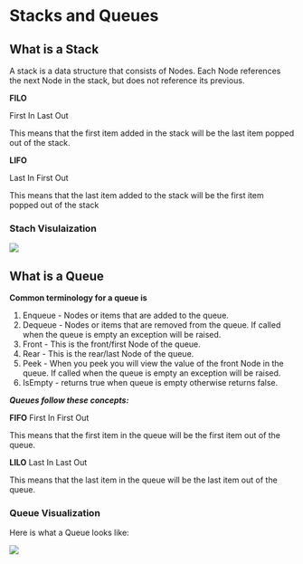 # Stacks and Queues

## What is a Stack
A stack is a data structure that consists of Nodes. Each Node references the next Node in the stack, but does not reference its previous.

**FILO**

First In Last Out

This means that the first item added in the stack will be the last item popped out of the stack.

**LIFO**

Last In First Out

This means that the last item added to the stack will be the first item popped out of the stack


### Stach Visulaization 

![](https://codefellows.github.io/common_curriculum/data_structures_and_algorithms/Code_401/class-10/resources/images/stack1.PNG)


## What is a Queue

**Common terminology for a queue is**

1. Enqueue - Nodes or items that are added to the queue.
2. Dequeue - Nodes or items that are removed from the  queue. If called when the queue is empty an exception will be raised.
3. Front - This is the front/first Node of the queue.
4. Rear - This is the rear/last Node of the queue.
5. Peek - When you peek you will view the value of the front Node in the queue. If called when the queue is empty an exception will be raised.
6. IsEmpty - returns true when queue is empty otherwise returns false.


***Queues follow these concepts:***

**FIFO**
First In First Out

This means that the first item in the queue will be the first item out of the queue.

**LILO**
Last In Last Out

This means that the last item in the queue will be the last item out of the queue.

### Queue Visualization

Here is what a Queue looks like:

![](https://codefellows.github.io/common_curriculum/data_structures_and_algorithms/Code_401/class-10/resources/images/Queue.PNG)